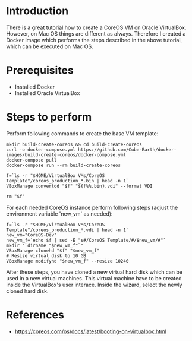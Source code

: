 # Introduction
There is a great [tutorial](https://coreos.com/os/docs/latest/booting-on-virtualbox.html) how to create a CoreOS VM on Oracle VirtualBox.
However, on Mac OS things are different as always.
Therefore I created a Docker image which performs the steps described in the above tutorial, which can be executed on Mac OS.

# Prerequisites
- Installed Docker
- Installed Oracle VirtualBox

# Steps to perform
Perform following commands to create the base VM template:
```
mkdir build-create-coreos && cd build-create-coreos
curl -o docker-compose.yml https://github.com/Cube-Earth/docker-images/build-create-coreos/docker-compose.yml
docker-compose pull
docker-compose run --rm build-create-coreos

f=`ls -r "$HOME/VirtualBox VMs/CoreOS Template"/coreos_production_*.bin | head -n 1`
VBoxManage convertdd "$f" "${f%%.bin}.vdi" --format VDI

rm "$f"
```

For each needed CoreOS instance perform following steps (adjust the environment variable 'new_vm' as needed):
```
f=`ls -r "$HOME/VirtualBox VMs/CoreOS Template"/coreos_production_*.vdi | head -n 1`
new_vm="CoreOS-Dev"
new_vm_f=`echo $f | sed -E "s#/CoreOS Template/#/$new_vm/#"`
mkdir "`dirname "$new_vm_f"`"
VBoxManage clonehd "$f" "$new_vm_f"
# Resize virtual disk to 10 GB
VBoxManage modifyhd "$new_vm_f" --resize 10240
```
After these steps, you have cloned a new virtual hard disk which can be used in a new virtual machines. This virtual machine have to be created inside the VirtualBox's user interace. Inside the wizard, select the newly cloned hard disk.

# References
- https://coreos.com/os/docs/latest/booting-on-virtualbox.html
